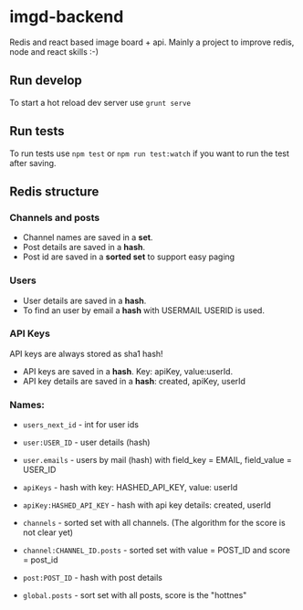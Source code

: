 # imgd-backend
Redis and react based image board + api. Mainly a project to improve redis, node and react skills :-)

## Run develop
To start a hot reload dev server use `grunt serve`

## Run tests
To run tests use `npm test` or `npm run test:watch` if you want to run the test after saving.

## Redis structure

### Channels and posts

* Channel names are saved in a **set**.
* Post details are saved in a **hash**.
* Post id are saved in a **sorted set** to support easy paging

### Users

* User details are saved in a **hash**.
* To find an user by email a **hash** with USERMAIL USERID is used.

### API Keys

API keys are always stored as sha1 hash!

* API keys are saved in a **hash**. Key: apiKey, value:userId.
* API key details are saved in a **hash**: created, apiKey, userId


### Names:

* `users_next_id` - int for user ids
* `user:USER_ID` - user details (hash)
* `user.emails` - users by mail (hash) with field_key = EMAIL, field_value = USER_ID

* `apiKeys` - hash with key: HASHED_API_KEY, value: userId
* `apiKey:HASHED_API_KEY` - hash with api key details: created, userId

* `channels` - sorted set with all channels. (The algorithm for the score is not clear yet)
* `channel:CHANNEL_ID.posts` - sorted set with value = POST_ID and score = post_id

* `post:POST_ID` - hash with post details
* `global.posts` - sort set with all posts, score is the "hottnes"
